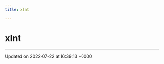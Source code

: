 ```yaml
---
title: xlnt

---
```


# xlnt








-------------------------------

Updated on 2022-07-22 at 16:39:13 +0000